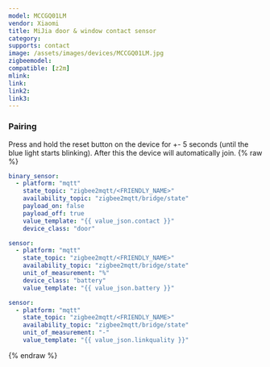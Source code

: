 ```yaml
---
model: MCCGQ01LM
vendor: Xiaomi
title: MiJia door & window contact sensor
category:
supports: contact
image: /assets/images/devices/MCCGQ01LM.jpg
zigbeemodel: 
compatible: [z2m]
mlink: 
link: 
link2: 
link3: 
---
```

### Pairing
Press and hold the reset button on the device for +- 5 seconds (until the blue light starts blinking).
After this the device will automatically join. 
{% raw %}
```yaml
binary_sensor:
  - platform: "mqtt"
    state_topic: "zigbee2mqtt/<FRIENDLY_NAME>"
    availability_topic: "zigbee2mqtt/bridge/state"
    payload_on: false
    payload_off: true
    value_template: "{{ value_json.contact }}"
    device_class: "door"

sensor:
  - platform: "mqtt"
    state_topic: "zigbee2mqtt/<FRIENDLY_NAME>"
    availability_topic: "zigbee2mqtt/bridge/state"
    unit_of_measurement: "%"
    device_class: "battery"
    value_template: "{{ value_json.battery }}"

sensor:
  - platform: "mqtt"
    state_topic: "zigbee2mqtt/<FRIENDLY_NAME>"
    availability_topic: "zigbee2mqtt/bridge/state"
    unit_of_measurement: "-"
    value_template: "{{ value_json.linkquality }}"
```
{% endraw %}


